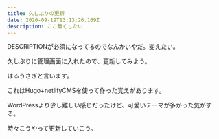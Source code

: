 ```yaml
---
title: 久しぶりの更新
date: 2020-09-19T13:13:26.169Z
description: ここ無くしたい
---
```

DESCRIPTIONが必須になってるのでなんかいやだ。変えたい。

久しぶりに管理画面に入れたので、更新してみよう。

はるうさぎと言います。

これはHugo+netlifyCMSを使って作った覚えがあります。

WordPressより少し難しい感じだったけど、可愛いテーマが多かった気がする。

時々こうやって更新していこう。
